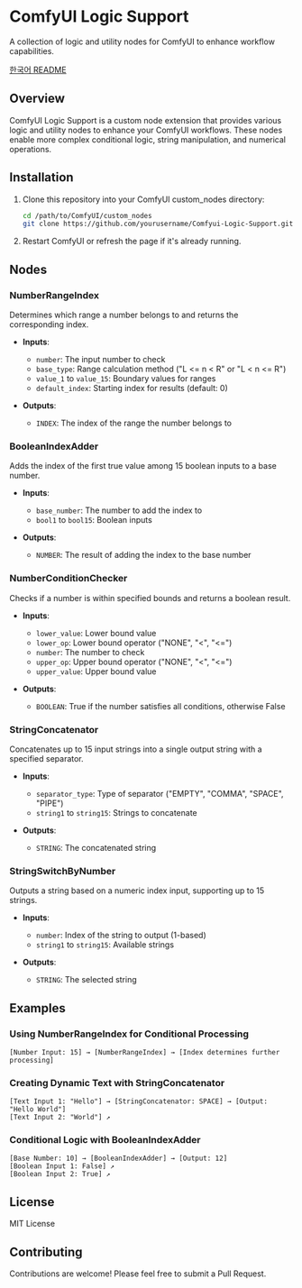 # ComfyUI Logic Support

A collection of logic and utility nodes for ComfyUI to enhance workflow capabilities.

[한국어 README](README_ko.md)

## Overview

ComfyUI Logic Support is a custom node extension that provides various logic and utility nodes to enhance your ComfyUI workflows. These nodes enable more complex conditional logic, string manipulation, and numerical operations.

## Installation

1. Clone this repository into your ComfyUI custom_nodes directory:
   ```bash
   cd /path/to/ComfyUI/custom_nodes
   git clone https://github.com/yourusername/Comfyui-Logic-Support.git
   ```

2. Restart ComfyUI or refresh the page if it's already running.

## Nodes

### NumberRangeIndex

Determines which range a number belongs to and returns the corresponding index.

- **Inputs**:
  - `number`: The input number to check
  - `base_type`: Range calculation method ("L <= n < R" or "L < n <= R")
  - `value_1` to `value_15`: Boundary values for ranges
  - `default_index`: Starting index for results (default: 0)

- **Outputs**:
  - `INDEX`: The index of the range the number belongs to

### BooleanIndexAdder

Adds the index of the first true value among 15 boolean inputs to a base number.

- **Inputs**:
  - `base_number`: The number to add the index to
  - `bool1` to `bool15`: Boolean inputs
  
- **Outputs**:
  - `NUMBER`: The result of adding the index to the base number

### NumberConditionChecker

Checks if a number is within specified bounds and returns a boolean result.

- **Inputs**:
  - `lower_value`: Lower bound value
  - `lower_op`: Lower bound operator ("NONE", "<", "<=")
  - `number`: The number to check
  - `upper_op`: Upper bound operator ("NONE", "<", "<=")
  - `upper_value`: Upper bound value
  
- **Outputs**:
  - `BOOLEAN`: True if the number satisfies all conditions, otherwise False

### StringConcatenator

Concatenates up to 15 input strings into a single output string with a specified separator.

- **Inputs**:
  - `separator_type`: Type of separator ("EMPTY", "COMMA", "SPACE", "PIPE")
  - `string1` to `string15`: Strings to concatenate
  
- **Outputs**:
  - `STRING`: The concatenated string

### StringSwitchByNumber

Outputs a string based on a numeric index input, supporting up to 15 strings.

- **Inputs**:
  - `number`: Index of the string to output (1-based)
  - `string1` to `string15`: Available strings
  
- **Outputs**:
  - `STRING`: The selected string

## Examples

### Using NumberRangeIndex for Conditional Processing

```
[Number Input: 15] → [NumberRangeIndex] → [Index determines further processing]
```

### Creating Dynamic Text with StringConcatenator

```
[Text Input 1: "Hello"] → [StringConcatenator: SPACE] → [Output: "Hello World"]
[Text Input 2: "World"] ↗
```

### Conditional Logic with BooleanIndexAdder

```
[Base Number: 10] → [BooleanIndexAdder] → [Output: 12]
[Boolean Input 1: False] ↗
[Boolean Input 2: True] ↗
```

## License

MIT License

## Contributing

Contributions are welcome! Please feel free to submit a Pull Request.
